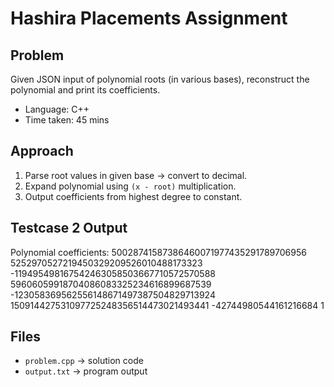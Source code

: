 # Hashira Placements Assignment

## Problem
Given JSON input of polynomial roots (in various bases), reconstruct the polynomial and print its coefficients.

- Language: C++
- Time taken: 45 mins

## Approach
1. Parse root values in given base → convert to decimal.
2. Expand polynomial using `(x - root)` multiplication.
3. Output coefficients from highest degree to constant.

## Testcase 2 Output
Polynomial coefficients:
50028741587386460071977435291789706956 5252970527219450329209526010488173323 -119495498167542463058503667710572570588 59606059918704086083325234616899687539 -123058369562556148671497387504829713924 150914427531097725248356514473021493441 -42744980544161216684 1

## Files
- `problem.cpp` → solution code
- `output.txt` → program output
